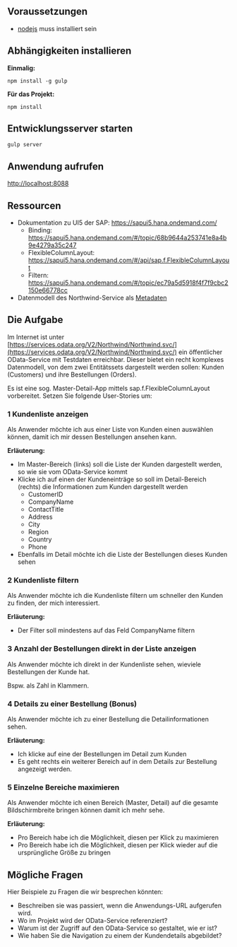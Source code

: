 ## Voraussetzungen

* [nodejs](https://nodejs.org/en/) muss installiert sein

## Abhängigkeiten installieren 

__Einmalig:__
```
npm install -g gulp

```

__Für das Projekt:__
```
npm install
```

## Entwicklungsserver starten

```
gulp server
```

## Anwendung aufrufen

[http://localhost:8088](http://localhost:8088)

## Ressourcen

* Dokumentation zu UI5 der SAP: https://sapui5.hana.ondemand.com/
    * Binding: https://sapui5.hana.ondemand.com/#/topic/68b9644a253741e8a4b9e4279a35c247
    * FlexibleColumnLayout: https://sapui5.hana.ondemand.com/#/api/sap.f.FlexibleColumnLayout
    * Filtern: https://sapui5.hana.ondemand.com/#/topic/ec79a5d5918f4f7f9cbc2150e66778cc
* Datenmodell des Northwind-Service als [Metadaten](https://services.odata.org/V2/Northwind/Northwind.svc/$metadata)


## Die Aufgabe

Im Internet ist unter [https://services.odata.org/V2/Northwind/Northwind.svc/](https://services.odata.org/V2/Northwind/Northwind.svc/)
ein öffentlicher OData-Service mit Testdaten erreichbar. Dieser bietet ein recht komplexes Datenmodell, von dem zwei Entitätssets
dargestellt werden sollen: Kunden (Customers) und ihre Bestellungen (Orders).

Es ist eine sog. Master-Detail-App mittels sap.f.FlexibleColumnLayout vorbereitet. Setzen Sie folgende User-Stories um:

### 1 Kundenliste anzeigen

Als Anwender möchte ich aus einer Liste von Kunden einen auswählen können, damit ich mir dessen Bestellungen ansehen kann.

__Erläuterung:__

* Im Master-Bereich (links) soll die Liste der Kunden dargestellt werden, so wie sie vom OData-Service kommt
* Klicke ich auf einen der Kundeneinträge so soll im Detail-Bereich (rechts) die Informationen zum Kunden dargestellt werden
    * CustomerID
    * CompanyName
    * ContactTitle
    * Address
    * City
    * Region
    * Country
    * Phone
* Ebenfalls im Detail möchte ich die Liste der Bestellungen dieses Kunden sehen

### 2 Kundenliste filtern

Als Anwender möchte ich die Kundenliste filtern um schneller den Kunden zu finden, der mich interessiert.

__Erläuterung:__

* Der Filter soll mindestens auf das Feld CompanyName filtern

### 3 Anzahl der Bestellungen direkt in der Liste anzeigen

Als Anwender möchte ich direkt in der Kundenliste sehen, wieviele Bestellungen der Kunde hat.

Bspw. als Zahl in Klammern.


### 4 Details zu einer Bestellung (Bonus)

Als Anwender möchte ich zu einer Bestellung die Detailinformationen sehen.

__Erläuterung:__

* Ich klicke auf eine der Bestellungen im Detail zum Kunden
* Es geht rechts ein weiterer Bereich auf in dem Details zur Bestellung angezeigt werden.

### 5 Einzelne Bereiche maximieren

Als Anwender möchte ich einen Bereich (Master, Detail) auf die gesamte Bildschirmbreite bringen können damit ich mehr sehe.

__Erläuterung:__

* Pro Bereich habe ich die Möglichkeit, diesen per Klick zu maximieren
* Pro Bereich habe ich die Möglichkeit, diesen per Klick wieder auf die ursprüngliche Größe zu bringen

## Mögliche Fragen

Hier Beispiele zu Fragen die wir besprechen könnten:

* Beschreiben sie was passiert, wenn die Anwendungs-URL aufgerufen wird.
* Wo im Projekt wird der OData-Service referenziert?
* Warum ist der Zugriff auf den OData-Service so gestaltet, wie er ist?
* Wie haben Sie die Navigation zu einem der Kundendetails abgebildet?


  